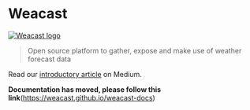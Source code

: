 # Weacast

[![Weacast logo](./images/weacast-logo-256.png)](https://github.com/weacast)

> Open source platform to gather, expose and make use of weather forecast data

Read our [introductory article](https://hackernoon.com/introducing-weacast-e6e98487b2a8) on Medium.

**Documentation has moved, please follow this link**(https://weacast.github.io/weacast-docs)
